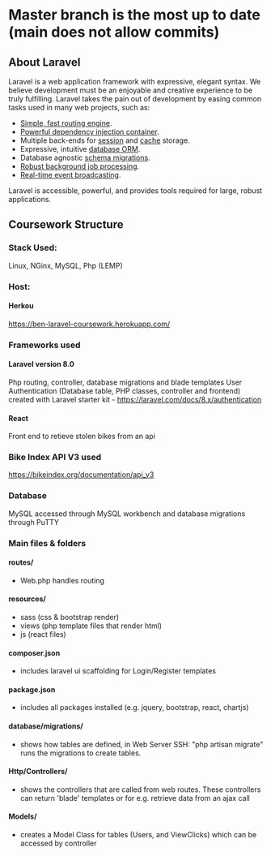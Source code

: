 # Master branch is the most up to date (main does not allow commits)

## About Laravel

Laravel is a web application framework with expressive, elegant syntax. We believe development must be an enjoyable and creative experience to be truly fulfilling. Laravel takes the pain out of development by easing common tasks used in many web projects, such as:

- [Simple, fast routing engine](https://laravel.com/docs/routing).
- [Powerful dependency injection container](https://laravel.com/docs/container).
- Multiple back-ends for [session](https://laravel.com/docs/session) and [cache](https://laravel.com/docs/cache) storage.
- Expressive, intuitive [database ORM](https://laravel.com/docs/eloquent).
- Database agnostic [schema migrations](https://laravel.com/docs/migrations).
- [Robust background job processing](https://laravel.com/docs/queues).
- [Real-time event broadcasting](https://laravel.com/docs/broadcasting).

Laravel is accessible, powerful, and provides tools required for large, robust applications.
## Coursework Structure
### Stack Used:
Linux, NGinx, MySQL, Php (LEMP)

### Host:
#### Herkou
https://ben-laravel-coursework.herokuapp.com/

### Frameworks used
#### Laravel version 8.0
Php routing, controller, database migrations and blade templates
User Authentication (Database table, PHP classes, controller and frontend) created with Laravel starter kit - https://laravel.com/docs/8.x/authentication
#### React
Front end to retieve stolen bikes from an api
### Bike Index API V3 used
https://bikeindex.org/documentation/api_v3

### Database
MySQL accessed through MySQL workbench and database migrations through PuTTY

### Main files & folders
#### routes/ 
- Web.php handles routing

#### resources/ 
- sass (css & bootstrap render)
- views (php template files that render html)
- js (react files)

#### composer.json 
- includes laravel ui scaffolding for Login/Register templates

#### package.json 
- includes all packages installed (e.g. jquery, bootstrap, react, chartjs)

#### database/migrations/ 
- shows how tables are defined, in Web Server SSH: "php artisan migrate" runs the migrations to create tables.

#### Http/Controllers/ 
- shows the controllers that are called from web routes. These controllers can return 'blade' templates or for e.g. retrieve data from an ajax call

#### Models/ 
- creates a Model Class for tables (Users, and ViewClicks) which can be accessed by controller